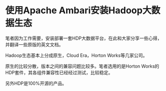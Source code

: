 # 使用Apache Ambari安装Hadoop大数据生态

笔者因为工作需要，安装部署一套HDP大数据平台，在此和大家分享一些心得，并翻译一些原版的英文文档。

Hadoop生态基本上分成原生，Cloud Era，Horton Works等几家公司。

原生的比较分散，版本之间的兼容问题比较多。笔者选用的是Horton Works的HDP套件，其各组件兼容性已经经过测试，比较稳定。

另外HDP是100%开源的产品。

